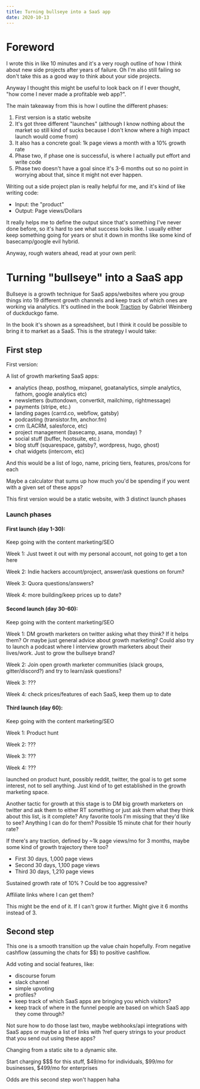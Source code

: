 ```yaml
---
title: Turning bullseye into a SaaS app
date: 2020-10-13
---
```


# Foreword

I wrote this in like 10 minutes and it's a very rough outline of how I think about new side projects after years of failure. Oh I'm also still failing so don't take this as a good way to think about your side projects.

Anyway I thought this might be useful to look back on if I ever thought, "how come I never made a profitable web app?".

The main takeaway from this is how I outline the different phases:

1. First version is a static website
2. It's got three different "launches" (although I know nothing about the market so still kind of sucks because I don't know where a high impact launch would come from)
3. It also has a concrete goal: 1k page views a month with a 10% growth rate
4. Phase two, if phase one is successful, is where I actually put effort and write code
5. Phase two doesn't have a goal since it's 3-6 months out so no point in worrying about that, since it might not ever happen.

Writing out a side project plan is really helpful for me, and it's kind of like writing code:

- Input: the "product"
- Output: Page views/Dollars

It really helps me to define the output since that's something I've never done before, so it's hard to see what success looks like. I usually either keep something going for years or shut it down in months like some kind of basecamp/google evil hybrid.

Anyway, rough waters ahead, read at your own peril:

# Turning "bullseye" into a SaaS app

Bullseye is a growth technique for SaaS apps/websites where you group things into 19 different growth channels and keep track of which ones are working via analytics. It's outlined in the book [Traction](https://amzn.to/34NW9O0) by Gabriel Weinberg of duckduckgo fame.

In the book it's shown as a spreadsheet, but I think it could be possible to bring it to market as a SaaS. This is the strategy I would take:

## First step

First version:

A list of growth marketing SaaS apps:

- analytics (heap, posthog, mixpanel, goatanalytics, simple analytics, fathom, google analytics etc)
- newsletters (buttondown, convertkit, mailchimp, rightmessage)
- payments (stripe, etc.)
- landing pages (carrd.co, webflow, gatsby)
- podcasting (transistor.fm, anchor.fm)
- crm (LACRM, salesforce, etc)
- project management (basecamp, asana, monday) ?
- social stuff (buffer, hootsuite, etc.)
- blog stuff (squarespace, gatsby?, wordpress, hugo, ghost)
- chat widgets (intercom, etc)

And this would be a list of logo, name, pricing tiers, features, pros/cons for each

Maybe a calculator that sums up how much you'd be spending if you went with a given set of these apps?

This first version would be a static website, with 3 distinct launch phases

### Launch phases

#### First launch (day 1-30):

Keep going with the content marketing/SEO

Week 1: Just tweet it out with my personal account, not going to get a ton here

Week 2: Indie hackers account/project, answer/ask questions on forum?

Week 3: Quora questions/answers?

Week 4: more building/keep prices up to date?

#### Second launch (day 30-60):

Keep going with the content marketing/SEO

Week 1: DM growth marketers on twitter asking what they think? If it helps them? Or maybe just general advice about growth marketing?
Could also try to launch a podcast where I interview growth marketers about their lives/work. Just to grow the bullseye brand?

Week 2: Join open growth marketer communities (slack groups, gitter/discord?) and try to learn/ask questions?

Week 3: ???

Week 4: check prices/features of each SaaS, keep them up to date

#### Third launch (day 60):

Keep going with the content marketing/SEO

Week 1: Product hunt

Week 2: ???

Week 3: ???

Week 4: ???

launched on product hunt, possibly reddit, twitter, the goal is to get some interest, not to sell anything. Just kind of to get established in the growth marketing space.

Another tactic for growth at this stage is to DM big growth marketers on twitter and ask them to either RT something or just ask them what they think about this list, is it complete? Any favorite tools I'm missing that they'd like to see? Anything I can do for them? Possible 15 minute chat for their hourly rate?

If there's any traction, defined by ~1k page views/mo for 3 months, maybe some kind of growth trajectory there too?

- First 30 days, 1,000 page views
- Second 30 days, 1,100 page views
- Third 30 days, 1,210 page views

Sustained growth rate of 10% ? Could be too aggressive?

Affiliate links where I can get them?

This might be the end of it. If I can't grow it further. Might give it 6 months instead of 3.

## Second step

This one is a smooth transition up the value chain hopefully. From negative cashflow (assuming the chats for $$) to positive cashflow.

Add voting and social features, like:

- discourse forum
- slack channel
- simple upvoting
- profiles?
- keep track of which SaaS apps are bringing you which visitors?
- keep track of where in the funnel people are based on which SaaS app they come through?

Not sure how to do those last two, maybe webhooks/api integrations with SaaS apps or maybe a list of links with ?ref query strings to your product that you send out using these apps?

Changing from a static site to a dynamic site.

Start charging $$$ for this stuff, $49/mo for individuals, $99/mo for businesses, $499/mo for enterprises

Odds are this second step won't happen haha


